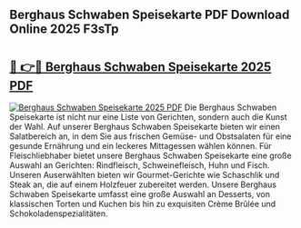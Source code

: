 ## Berghaus Schwaben Speisekarte PDF Download Online 2025 F3sTp

# <h2><a href="http://gcc07au.nevu.top/?p=Berghaus+Schwaben+Speisekarte">🔗 👉🔴 Berghaus Schwaben Speisekarte 2025 PDF</a></h2>

[![Berghaus Schwaben Speisekarte 2025 PDF](https://i.imgur.com/dBaPXMq.png)](http://gcc07au.nevu.top/?p=Berghaus+Schwaben+Speisekarte)
Die Berghaus Schwaben Speisekarte ist nicht nur eine Liste von Gerichten, sondern auch die Kunst der Wahl. Auf unserer Berghaus Schwaben Speisekarte bieten wir einen Salatbereich an, in dem Sie aus frischen Gemüse- und Obstsalaten für eine gesunde Ernährung und ein leckeres Mittagessen wählen können. Für Fleischliebhaber bietet unsere Berghaus Schwaben Speisekarte eine große Auswahl an Gerichten: Rindfleisch, Schweinefleisch, Huhn und Fisch. Unseren Auserwählten bieten wir Gourmet-Gerichte wie Schaschlik und Steak an, die auf einem Holzfeuer zubereitet werden. Unsere Berghaus Schwaben Speisekarte umfasst eine große Auswahl an Desserts, von klassischen Torten und Kuchen bis hin zu exquisiten Crème Brûlée und Schokoladenspezialitäten.
